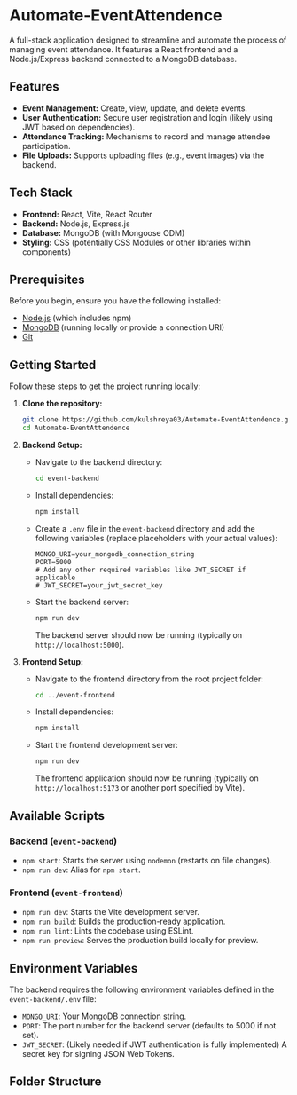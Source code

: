 # Automate-EventAttendence

A full-stack application designed to streamline and automate the process of managing event attendance. It features a React frontend and a Node.js/Express backend connected to a MongoDB database.

## Features

*   **Event Management:** Create, view, update, and delete events.
*   **User Authentication:** Secure user registration and login (likely using JWT based on dependencies).
*   **Attendance Tracking:** Mechanisms to record and manage attendee participation.
*   **File Uploads:** Supports uploading files (e.g., event images) via the backend.

## Tech Stack

*   **Frontend:** React, Vite, React Router
*   **Backend:** Node.js, Express.js
*   **Database:** MongoDB (with Mongoose ODM)
*   **Styling:** CSS (potentially CSS Modules or other libraries within components)

## Prerequisites

Before you begin, ensure you have the following installed:

*   [Node.js](https://nodejs.org/) (which includes npm)
*   [MongoDB](https://www.mongodb.com/try/download/community) (running locally or provide a connection URI)
*   [Git](https://git-scm.com/)

## Getting Started

Follow these steps to get the project running locally:

1.  **Clone the repository:**
    ```bash
    git clone https://github.com/kulshreya03/Automate-EventAttendence.git
    cd Automate-EventAttendence
    ```

2.  **Backend Setup:**
    *   Navigate to the backend directory:
        ```bash
        cd event-backend
        ```
    *   Install dependencies:
        ```bash
        npm install
        ```
    *   Create a `.env` file in the `event-backend` directory and add the following variables (replace placeholders with your actual values):
        ```dotenv
        MONGO_URI=your_mongodb_connection_string
        PORT=5000
        # Add any other required variables like JWT_SECRET if applicable
        # JWT_SECRET=your_jwt_secret_key 
        ```
    *   Start the backend server:
        ```bash
        npm run dev 
        ```
        The backend server should now be running (typically on `http://localhost:5000`).

3.  **Frontend Setup:**
    *   Navigate to the frontend directory from the root project folder:
        ```bash
        cd ../event-frontend 
        ```
    *   Install dependencies:
        ```bash
        npm install
        ```
    *   Start the frontend development server:
        ```bash
        npm run dev
        ```
        The frontend application should now be running (typically on `http://localhost:5173` or another port specified by Vite).

## Available Scripts

### Backend (`event-backend`)

*   `npm start`: Starts the server using `nodemon` (restarts on file changes).
*   `npm run dev`: Alias for `npm start`.

### Frontend (`event-frontend`)

*   `npm run dev`: Starts the Vite development server.
*   `npm run build`: Builds the production-ready application.
*   `npm run lint`: Lints the codebase using ESLint.
*   `npm run preview`: Serves the production build locally for preview.

## Environment Variables

The backend requires the following environment variables defined in the `event-backend/.env` file:

*   `MONGO_URI`: Your MongoDB connection string.
*   `PORT`: The port number for the backend server (defaults to 5000 if not set).
*   `JWT_SECRET`: (Likely needed if JWT authentication is fully implemented) A secret key for signing JSON Web Tokens.

## Folder Structure
